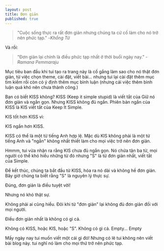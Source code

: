 ```yaml
---
layout: post
title: Đơn giản
published: true
---
```

> "Cuộc sống thực ra rất đơn giản nhưng chúng ta cứ cố làm cho nó trở nên phức tạp." -_Khổng Tử_

Và rồi:

> "Đơn giản lại chính là điều phức tạp nhất ở thời buổi ngày nay." - _Ramana Pemmaraju_

Mục tiêu ban đầu khi tui tạo ra trang này là cố gắng làm sao cho nó thật đơn giản, từ việc chọn theme, cài đặt, viết bài... nhưng tui lại cài đặt thêm mục tìm kiếm rồi còn có ý định thêm mục bình luận (nhưng cái việc thêm bình luận quá khó nên chưa thành công.)

Bạn có biết KISS không? KISS (Keep it simple stupid) là viết tắt của Giữ nó đơn giản và ngắn gọn. Nhưng KISS không đủ ngắn. Phiên bản ngắn của KISS là KIS viết tắt của Keep It Simple.

KIS tốt hơn KISS vì:

KIS ngắn hơn KISS.

KISS có thể là một từ tiếng Anh hợp lệ. Mặc dù KIS không phải là một từ tiếng Anh và
"ngắn" không nhất thiết làm cho mọi việc trở nên đơn giản.

Hmmm, tui vừa nhận ra rằng KIS chưa đủ ngắn gọn. Nó chứa tận ba từ, mọi người có thể khó hiểu những từ đó nhưng "S" là từ đơn giản nhất, viết tắt của Simple.

Để kết thúc, chúng ta bắt đầu từ KISS, hóa ra nó dài và không hề đơn giản. Bây giờ chúng ta biết rằng "S" là nguyên lý thực sự.

Đúng, đơn giản là điều tuyệt vời!

Nhưng nó khó thật sự.

Không phải ai cũng hiểu. Đôi khi từ "đơn giản" lại không đủ đơn giản đối với mọi người.

Điều đơn giản nhất là không có gì cả.

Không có KISS, hoặc KIS, hoặc "S". Không có gì cả. Empty... Empty

Mấy ngày nay tui muốn viết một cái gì đó! Nhưng có lẽ tui không nên viết bài blog này. tui nghĩ nó làm cho mọi thứ trở nên phức tạp.
